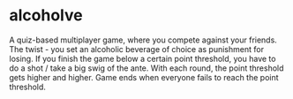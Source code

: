 # alcoholve
A quiz-based multiplayer game, where you compete against your friends. The twist - you set an alcoholic beverage of choice as punishment for losing. If you finish the game below a certain point threshold, you have to do a shot / take a big swig of the ante. With each round, the point threshold gets higher and higher. Game ends when everyone fails to reach the point threshold.
